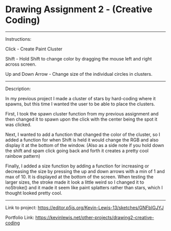 # Drawing Assignment 2 - (Creative Coding)
-------------------------------------------
Instructions:

Click - Create Paint Cluster

Shift - Hold Shift to change color by dragging the mouse left and right
across screen.

Up and Down Arrow - Change size of the individual circles in clusters.

-------------------------------------------
Description:

In my previous project I made a cluster of stars by hard-coding where
it spawns, but this time I wanted the user to be able to place the clusters.

First, I took the spawn cluster function from my previous assignment and
then changed it to spawn upon the click with the center being the spot it was clicked.

Next, I wanted to add a function that changed the color of the cluster, so
I added a function for when Shift is held it would change the RGB and also display
it at the bottom of the window. (Also as a side note if you hold down the shift and
spam click going back and forth it creates a pretty cool rainbow pattern)

Finally, I added a size function by adding a function for increasing or
decreasing the size by pressing the up and down arrows with a min of 1 and max of 10. It is
displayed at the bottom of the screen. 
When testing the larger sizes, the stroke made it
look a little weird so I changed it to noStroke() and it made it seem like paint splatters
rather than stars, which I thought looked pretty cool.

-------------------------------------------
Link to project: https://editor.p5js.org/Kevin-Lewis-13/sketches/GNFbIGJYJ

Portfolio Link: https://kevinlewis.net/other-projects/drawing2-creative-coding
